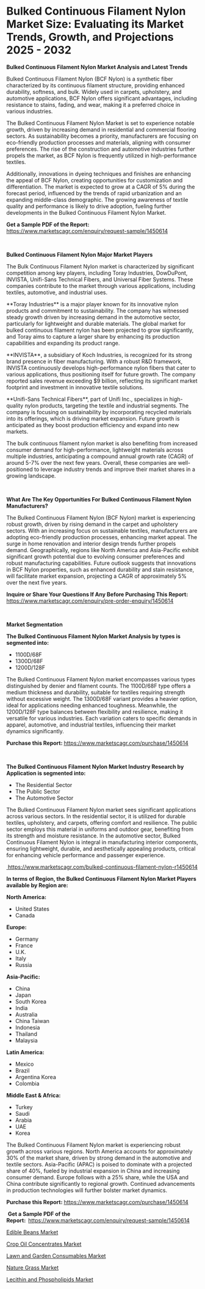 <p><h1>Bulked Continuous Filament Nylon Market Size: Evaluating its Market Trends, Growth, and Projections 2025 - 2032</h1></p><p><strong>Bulked Continuous Filament Nylon Market Analysis and Latest Trends</strong></p>
<p><p>Bulked Continuous Filament Nylon (BCF Nylon) is a synthetic fiber characterized by its continuous filament structure, providing enhanced durability, softness, and bulk. Widely used in carpets, upholstery, and automotive applications, BCF Nylon offers significant advantages, including resistance to stains, fading, and wear, making it a preferred choice in various industries.</p><p>The Bulked Continuous Filament Nylon Market is set to experience notable growth, driven by increasing demand in residential and commercial flooring sectors. As sustainability becomes a priority, manufacturers are focusing on eco-friendly production processes and materials, aligning with consumer preferences. The rise of the construction and automotive industries further propels the market, as BCF Nylon is frequently utilized in high-performance textiles. </p><p>Additionally, innovations in dyeing techniques and finishes are enhancing the appeal of BCF Nylon, creating opportunities for customization and differentiation. The market is expected to grow at a CAGR of 5% during the forecast period, influenced by the trends of rapid urbanization and an expanding middle-class demographic. The growing awareness of textile quality and performance is likely to drive adoption, fueling further developments in the Bulked Continuous Filament Nylon Market.</p></p>
<p><strong>Get a Sample PDF of the Report:&nbsp;</strong> <a href="https://www.marketscagr.com/enquiry/request-sample/1450614?utm_campaign=1920&utm_medium=2&utm_source=Github&utm_content=ia&utm_term=02022025&utm_id=bulked-continuous-filament-nylon">https://www.marketscagr.com/enquiry/request-sample/1450614</a></p>
<p>&nbsp;</p>
<p><strong>Bulked Continuous Filament Nylon Major Market Players</strong></p>
<p><p>The Bulk Continuous Filament Nylon market is characterized by significant competition among key players, including Toray Industries, DowDuPont, INVISTA, Unifi-Sans Technical Fibers, and Universal Fiber Systems. These companies contribute to the market through various applications, including textiles, automotive, and industrial uses.</p><p>**Toray Industries** is a major player known for its innovative nylon products and commitment to sustainability. The company has witnessed steady growth driven by increasing demand in the automotive sector, particularly for lightweight and durable materials. The global market for bulked continuous filament nylon has been projected to grow significantly, and Toray aims to capture a larger share by enhancing its production capabilities and expanding its product range. </p><p>**INVISTA**, a subsidiary of Koch Industries, is recognized for its strong brand presence in fiber manufacturing. With a robust R&D framework, INVISTA continuously develops high-performance nylon fibers that cater to various applications, thus positioning itself for future growth. The company reported sales revenue exceeding $9 billion, reflecting its significant market footprint and investment in innovative textile solutions.</p><p>**Unifi-Sans Technical Fibers**, part of Unifi Inc., specializes in high-quality nylon products, targeting the textile and industrial segments. The company is focusing on sustainability by incorporating recycled materials into its offerings, which is driving market expansion. Future growth is anticipated as they boost production efficiency and expand into new markets.</p><p>The bulk continuous filament nylon market is also benefiting from increased consumer demand for high-performance, lightweight materials across multiple industries, anticipating a compound annual growth rate (CAGR) of around 5-7% over the next few years. Overall, these companies are well-positioned to leverage industry trends and improve their market shares in a growing landscape.</p></p>
<p>&nbsp;</p>
<p><strong>What Are The Key Opportunities For Bulked Continuous Filament Nylon Manufacturers?</strong></p>
<p><p>The Bulked Continuous Filament Nylon (BCF Nylon) market is experiencing robust growth, driven by rising demand in the carpet and upholstery sectors. With an increasing focus on sustainable textiles, manufacturers are adopting eco-friendly production processes, enhancing market appeal. The surge in home renovation and interior design trends further propels demand. Geographically, regions like North America and Asia-Pacific exhibit significant growth potential due to evolving consumer preferences and robust manufacturing capabilities. Future outlook suggests that innovations in BCF Nylon properties, such as enhanced durability and stain resistance, will facilitate market expansion, projecting a CAGR of approximately 5% over the next five years.</p></p>
<p><strong>Inquire or Share Your Questions If Any Before Purchasing This Report:</strong> <a href="https://www.marketscagr.com/enquiry/pre-order-enquiry/1450614?utm_campaign=1920&utm_medium=2&utm_source=Github&utm_content=ia&utm_term=02022025&utm_id=bulked-continuous-filament-nylon">https://www.marketscagr.com/enquiry/pre-order-enquiry/1450614</a></p>
<p>&nbsp;</p>
<p><strong>Market Segmentation</strong></p>
<p><strong>The Bulked Continuous Filament Nylon Market Analysis by types is segmented into:</strong></p>
<p><ul><li>1100D/68F</li><li>1300D/68F</li><li>1200D/128F</li></ul></p>
<p><p>The Bulked Continuous Filament Nylon market encompasses various types distinguished by denier and filament counts. The 1100D/68F type offers a medium thickness and durability, suitable for textiles requiring strength without excessive weight. The 1300D/68F variant provides a heavier option, ideal for applications needing enhanced toughness. Meanwhile, the 1200D/128F type balances between flexibility and resilience, making it versatile for various industries. Each variation caters to specific demands in apparel, automotive, and industrial textiles, influencing their market dynamics significantly.</p></p>
<p><strong>Purchase this Report:&nbsp;</strong><a href="https://www.marketscagr.com/purchase/1450614?utm_campaign=1920&utm_medium=2&utm_source=Github&utm_content=ia&utm_term=02022025&utm_id=bulked-continuous-filament-nylon">https://www.marketscagr.com/purchase/1450614</a></p>
<p>&nbsp;</p>
<p><strong>The Bulked Continuous Filament Nylon Market Industry Research by Application is segmented into:</strong></p>
<p><ul><li>The Residential Sector</li><li>The Public Sector</li><li>The Automotive Sector</li></ul></p>
<p><p>The Bulked Continuous Filament Nylon market sees significant applications across various sectors. In the residential sector, it is utilized for durable textiles, upholstery, and carpets, offering comfort and resilience. The public sector employs this material in uniforms and outdoor gear, benefiting from its strength and moisture resistance. In the automotive sector, Bulked Continuous Filament Nylon is integral in manufacturing interior components, ensuring lightweight, durable, and aesthetically appealing products, critical for enhancing vehicle performance and passenger experience.</p></p>
<p><a href="https://www.marketscagr.com/bulked-continuous-filament-nylon-r1450614?utm_campaign=1920&utm_medium=2&utm_source=Github&utm_content=ia&utm_term=02022025&utm_id=bulked-continuous-filament-nylon">&nbsp;https://www.marketscagr.com/bulked-continuous-filament-nylon-r1450614</a></p>
<p><strong>In terms of Region, the Bulked Continuous Filament Nylon Market Players available by Region are:</strong></p>
<p>
    <p> <strong> North America: </strong>
        <ul>
            <li>United States</li>
            <li>Canada</li>
        </ul>
        </p> 
    <p> <strong> Europe: </strong>
        <ul>
            <li>Germany</li>
            <li>France</li>
            <li>U.K.</li>
            <li>Italy</li>
            <li>Russia</li>
        </ul>
        </p> 
    <p> <strong> Asia-Pacific: </strong>
        <ul>
            <li>China</li>
            <li>Japan</li>
            <li>South Korea</li>
            <li>India</li>
            <li>Australia</li>
            <li>China Taiwan</li>
            <li>Indonesia</li>
            <li>Thailand</li>
            <li>Malaysia</li>
        </ul>
        </p> 
    <p> <strong> Latin America: </strong>
        <ul>
            <li>Mexico</li>
            <li>Brazil</li>
            <li>Argentina Korea</li>
            <li>Colombia</li>
        </ul>
        </p> 
    <p> <strong> Middle East & Africa: </strong>
        <ul>
            <li>Turkey</li>
            <li>Saudi</li>
            <li>Arabia</li>
            <li>UAE</li>
            <li>Korea</li>
        </ul>
    </p>
    </p>
<p><p>The Bulked Continuous Filament Nylon market is experiencing robust growth across various regions. North America accounts for approximately 30% of the market share, driven by strong demand in the automotive and textile sectors. Asia-Pacific (APAC) is poised to dominate with a projected share of 40%, fueled by industrial expansion in China and increasing consumer demand. Europe follows with a 25% share, while the USA and China contribute significantly to regional growth. Continued advancements in production technologies will further bolster market dynamics.</p></p>
<p><strong>Purchase this Report: </strong><a href="https://www.marketscagr.com/purchase/1450614?utm_campaign=1920&utm_medium=2&utm_source=Github&utm_content=ia&utm_term=02022025&utm_id=bulked-continuous-filament-nylon">https://www.marketscagr.com/purchase/1450614</a></p>
<p>&nbsp;<strong>Get a Sample PDF of the Report:&nbsp;&nbsp;</strong><a href="https://www.marketscagr.com/enquiry/request-sample/1450614?utm_campaign=1920&utm_medium=2&utm_source=Github&utm_content=ia&utm_term=02022025&utm_id=bulked-continuous-filament-nylon">https://www.marketscagr.com/enquiry/request-sample/1450614</a></p>
<p><strong></strong></p>
<p><p><a href="https://www.linkedin.com/pulse/examining-market-forces-influencing-edible-beans-59owc?utm_campaign=1920&utm_medium=2&utm_source=Github&utm_content=ia&utm_term=02022025&utm_id=bulked-continuous-filament-nylon">Edible Beans Market</a></p><p><a href="https://www.linkedin.com/pulse/future-market-revenue-growth-crop-oil-concentrates-47-cagr-2025-p7lwf?utm_campaign=1920&utm_medium=2&utm_source=Github&utm_content=ia&utm_term=02022025&utm_id=bulked-continuous-filament-nylon">Crop Oil Concentrates Market</a></p><p><a href="https://www.linkedin.com/pulse/comprehensive-analysis-lawn-garden-consumables-market-oo67c?utm_campaign=1920&utm_medium=2&utm_source=Github&utm_content=ia&utm_term=02022025&utm_id=bulked-continuous-filament-nylon">Lawn and Garden Consumables Market</a></p><p><a href="https://www.linkedin.com/pulse/nature-grass-market-insights-encompass-historical-trends-givof?utm_campaign=1920&utm_medium=2&utm_source=Github&utm_content=ia&utm_term=02022025&utm_id=bulked-continuous-filament-nylon">Nature Grass Market</a></p><p><a href="https://www.linkedin.com/pulse/growth-forecast-lecithin-phospholipids-market-12-cagr-4quqf?utm_campaign=1920&utm_medium=2&utm_source=Github&utm_content=ia&utm_term=02022025&utm_id=bulked-continuous-filament-nylon">Lecithin and Phospholipids Market</a></p></p>